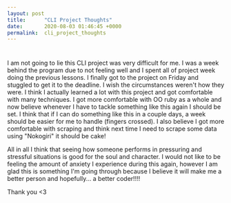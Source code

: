 ```yaml
---
layout: post
title:      "CLI Project Thoughts"
date:       2020-08-03 01:46:45 +0000
permalink:  cli_project_thoughts
---
```


# 
I am not going to lie this CLI project was very difficult for me. I was a week behind the program due to not feeling well and I spent all of project week doing the previous lessons. I finally got to the project on Friday and stuggled to get it to the deadline. I wish the circumstances weren't how they were. I think I actually learned a lot with this project and got comfortable with many techniques. I got more comfortable with OO ruby as a whole and now believe whenever I have to tackle something like this again I should be set. I think that if I can do something like this in a couple days, a week should be easier for me to handle (fingers crossed). I also believe I got more comfortable with scraping and think next time I need to scrape some data using "Nokogiri" it should be cake!

All in all I think that seeing how someone performs in pressuring and stressful situations is good for the soul and character. I would not like to be feeling the amount of anxiety I experience during this again, however I am glad this is something I'm going through because I believe it will make me a better person and hopefully... a better coder!!!!

Thank you <3
